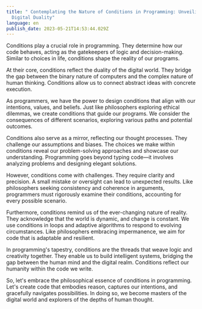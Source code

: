 ```yaml
---
title: " Contemplating the Nature of Conditions in Programming: Unveiling the
  Digital Duality"
language: en
publish_date: 2023-05-21T14:53:44.029Z
---
```


Conditions play a crucial role in programming. They determine how our code behaves, acting as the gatekeepers of logic and decision-making. Similar to choices in life, conditions shape the reality of our programs.

At their core, conditions reflect the duality of the digital world. They bridge the gap between the binary nature of computers and the complex nature of human thinking. Conditions allow us to connect abstract ideas with concrete execution.

As programmers, we have the power to design conditions that align with our intentions, values, and beliefs. Just like philosophers exploring ethical dilemmas, we create conditions that guide our programs. We consider the consequences of different scenarios, exploring various paths and potential outcomes.

Conditions also serve as a mirror, reflecting our thought processes. They challenge our assumptions and biases. The choices we make within conditions reveal our problem-solving approaches and showcase our understanding. Programming goes beyond typing code—it involves analyzing problems and designing elegant solutions.

However, conditions come with challenges. They require clarity and precision. A small mistake or oversight can lead to unexpected results. Like philosophers seeking consistency and coherence in arguments, programmers must rigorously examine their conditions, accounting for every possible scenario.

Furthermore, conditions remind us of the ever-changing nature of reality. They acknowledge that the world is dynamic, and change is constant. We use conditions in loops and adaptive algorithms to respond to evolving circumstances. Like philosophers embracing impermanence, we aim for code that is adaptable and resilient.

In programming's tapestry, conditions are the threads that weave logic and creativity together. They enable us to build intelligent systems, bridging the gap between the human mind and the digital realm. Conditions reflect our humanity within the code we write.

So, let's embrace the philosophical essence of conditions in programming. Let's create code that embodies reason, captures our intentions, and gracefully navigates possibilities. In doing so, we become masters of the digital world and explorers of the depths of human thought.